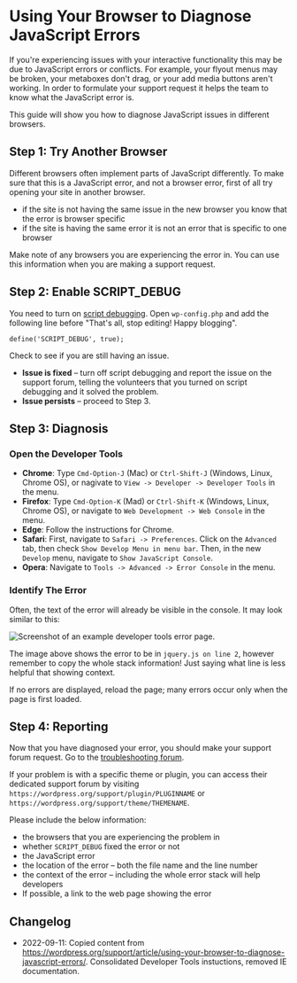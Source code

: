 # Using Your Browser to Diagnose JavaScript Errors

If you're experiencing issues with your interactive functionality this may be due to JavaScript errors or conflicts. For example, your flyout menus may be broken, your metaboxes don't drag, or your add media buttons aren't working. In order to formulate your support request it helps the team to know what the JavaScript error is.

This guide will show you how to diagnose JavaScript issues in different browsers.

## Step 1: Try Another Browser

Different browsers often implement parts of JavaScript differently. To make sure that this is a JavaScript error, and not a browser error, first of all try opening your site in another browser.

* if the site is not having the same issue in the new browser you know that the error is browser specific
* if the site is having the same error it is not an error that is specific to one browser

Make note of any browsers you are experiencing the error in. You can use this information when you are making a support request.

## Step 2: Enable SCRIPT_DEBUG

You need to turn on [script debugging](https://wordpress.org/support/article/debugging-in-wordpress#SCRIPT_DEBUG). Open `wp-config.php` and add the following line before "That's all, stop editing! Happy blogging".

```
define('SCRIPT_DEBUG', true);
```

Check to see if you are still having an issue.

* **Issue is fixed** – turn off script debugging and report the issue on the support forum, telling the volunteers that you turned on script debugging and it solved the problem.
* **Issue persists** – proceed to Step 3.

## Step 3: Diagnosis

### Open the Developer Tools 

* **Chrome**: Type `Cmd-Option-J` (Mac) or `Ctrl-Shift-J` (Windows, Linux, Chrome OS), or nagivate to `View -> Developer -> Developer Tools` in the menu.
* **Firefox**: Type `Cmd-Option-K` (Mad) or `Ctrl-Shift-K` (Windows, Linux, Chrome OS), or navigate to `Web Development -> Web Console` in the menu.
* **Edge**: Follow the instructions for Chrome.
* **Safari**: First, navigate to `Safari -> Preferences`. Click on the `Advanced` tab, then check `Show Develop Menu in menu bar`. Then, in the new `Develop` menu, navigate to `Show JavaScript Console`.
* **Opera**: Navigate to `Tools -> Advanced -> Error Console` in the menu.

### Identify The Error

Often, the text of the error will already be visible in the console. It may look similar to this:

![Screenshot of an example developer tools error page.](https://wordpress.org/support/files/2020/07/chrome-devtools.png)

The image above shows the error to be in `jquery.js on line 2`, however remember to copy the whole stack information! Just saying what line is less helpful that showing context.

If no errors are displayed, reload the page; many errors occur only when the page is first loaded.

## Step 4: Reporting

Now that you have diagnosed your error, you should make your support forum request. Go to the [troubleshooting forum](https://wordpress.org/support/forum/how-to-and-troubleshooting).

If your problem is with a specific theme or plugin, you can access their dedicated support forum by visiting `https://wordpress.org/support/plugin/PLUGINNAME` or `https://wordpress.org/support/theme/THEMENAME`.

Please include the below information:

* the browsers that you are experiencing the problem in
* whether `SCRIPT_DEBUG` fixed the error or not
* the JavaScript error
* the location of the error – both the file name and the line number
* the context of the error – including the whole error stack will help developers
* If possible, a link to the web page showing the error

## Changelog

- 2022-09-11: Copied content from https://wordpress.org/support/article/using-your-browser-to-diagnose-javascript-errors/. Consolidated Developer Tools instuctions, removed IE documentation.
